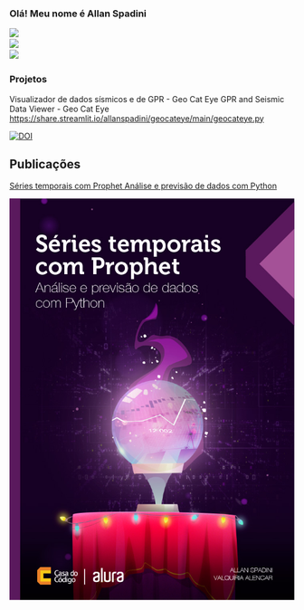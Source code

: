 ### Olá! Meu nome é Allan Spadini


 
<div> 
  <a href="https://www.youtube.com/channel/UCYEwurufany-SrB3vvnVLJA" target="_blank"><img src="https://img.shields.io/badge/YouTube-FF0000?style=for-the-badge&logo=youtube&logoColor=white" target="_blank"></a>
</div>

<div>
  <a href = "mailto:spadini@alumni.usp.br"><img src="https://img.shields.io/badge/-Gmail-%23333?style=for-the-badge&logo=gmail&logoColor=white" target="_blank"></a>
  
</div>

<div>
<a href="https://www.linkedin.com/in/allan-spadini-3561b023/" target="_blank"><img src="https://img.shields.io/badge/-LinkedIn-%230077B5?style=for-the-badge&logo=linkedin&logoColor=white" target="_blank"></a> 

</div>


### Projetos

Visualizador de dados sísmicos e de GPR - Geo Cat Eye
GPR and Seismic Data Viewer - Geo Cat Eye
https://share.streamlit.io/allanspadini/geocateye/main/geocateye.py

[![DOI](https://zenodo.org/badge/428036561.svg)](https://zenodo.org/badge/latestdoi/428036561)

## Publicações

[Séries temporais com Prophet
Análise e previsão de dados com Python](https://www.casadocodigo.com.br/products/livro-series-temporais-prophet)


![Livro Prophet](unknown.png)





